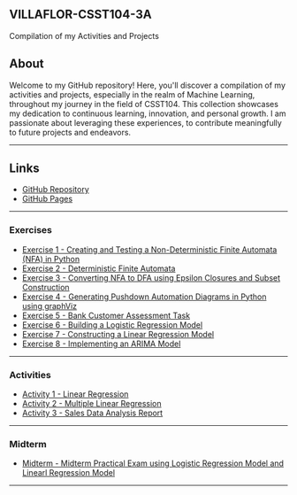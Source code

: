 ## VILLAFLOR-CSST104-3A


Compilation of my Activities and Projects


## About

Welcome to my GitHub repository! Here, you'll discover a compilation of my activities and projects, especially in the realm of Machine Learning, throughout my journey in the field of CSST104. This collection showcases my dedication to continuous learning, innovation, and personal growth. I am passionate about leveraging these experiences, to contribute meaningfully to future projects and endeavors.

---

## Links

- [GitHub Repository](https://github.com/miiciiii/VILLAFLOR-CSST104-3A)
- [GitHub Pages](https://username.github.io/repository-name)

---

### Exercises

- [Exercise 1 - Creating and Testing a Non-Deterministic Finite Automata (NFA) in Python](https://github.com/miiciiii/VILLAFLOR-CSST104-3A/blob/main/3A-VILLAFLOR-EXER1.ipynb)
- [Exercise 2 - Deterministic Finite Automata](https://github.com/miiciiii/VILLAFLOR-CSST104-3A/blob/main/3A-VILLAFLOR-EXER2.ipynb)
- [Exercise 3 - Converting NFA to DFA using Epsilon Closures and Subset Construction](https://github.com/miiciiii/VILLAFLOR-CSST104-3A/blob/main/3A-VILLAFLOR-EXER3.ipynb)
- [Exercise 4 - Generating Pushdown Automation Diagrams in Python using graphViz](https://github.com/miiciiii/VILLAFLOR-CSST104-3A/blob/main/3A-VILLAFLOR-EXER4.ipynb)
- [Exercise 5 - Bank Customer Assessment Task](https://github.com/miiciiii/VILLAFLOR-CSST104-3A/blob/main/3A-VILLAFLOR-EXER5.ipynb)
- [Exercise 6 - Building a Logistic Regression Model](https://github.com/miiciiii/VILLAFLOR-CSST104-3A/blob/main/3A-VILLAFLOR-EXER6.ipynb)
- [Exercise 7 - Constructing a Linear Regression Model](https://github.com/miiciiii/VILLAFLOR-CSST104-3A/blob/main/3A-VILLAFLOR-EXER7.ipynb)
- [Exercise 8 - Implementing an ARIMA Model](https://github.com/miiciiii/VILLAFLOR-CSST104-3A/blob/main/3A-VILLAFLOR-EXER8.ipynb)

---

### Activities

- [Activity 1 - Linear Regression](https://github.com/miiciiii/VILLAFLOR-CSST104-3A/blob/main/3A-VILLAFLOR-ASSESMENT-LinearRegression.ipynb)
- [Activity 2 - Multiple Linear Regression](https://github.com/miiciiii/VILLAFLOR-CSST104-3A/blob/main/3A-VILLAFLOR-ASSESMENT-MultipleLinearRegression.ipynb)
- [Activity 3 - Sales Data Analysis Report](https://github.com/miiciiii/VILLAFLOR-CSST104-3A/blob/main/3A-VILLAFLOR-ASSESMENT-StudentPerformance-LogisticRegression.ipynb)

---

### Midterm

- [Midterm - Midterm Practical Exam using Logistic Regression Model and Linearl Regression Model](https://github.com/miiciiii/VILLAFLOR-CSST104-3A/blob/main/3A-VILLAFLOR-MIDTERM.ipynb)

---
